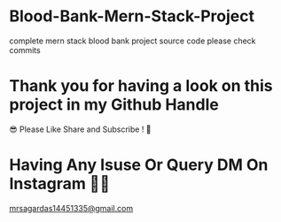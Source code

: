 # Blood-Bank-Mern-Stack-Project
complete mern stack blood bank project source code please check commits

# Thank you for having a look on this project in my Github Handle
😎 Please Like Share and Subscribe ! 🙏

# Having Any Isuse Or Query DM On Instagram 🤷‍♀️
mrsagardas14451335@gmail.com




